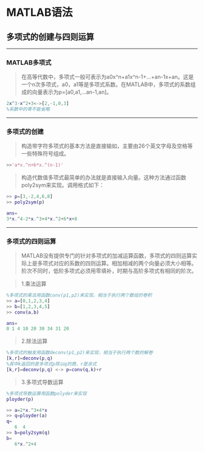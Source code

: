 # MATLAB语法
## 多项式的创建与四则运算
---
### MATLAB多项式
>在高等代数中，多项式一般可表示为a0x^n+a1x^n-1+...+an-1x+an。这是一个n次多项式，a0，a1等是多项式系数。在MATLAB中，多项式的系数组成的向量表示为p=[a0,a1,...an-1,an]。
```matlab
2x^3-x^2+3<->[2,-1,0,3]
%系数中的零不能省略
```
---
### 多项式的创建
>构造带字符多项式的基本方法是直接输如，主要由26个英文字母及空格等一些特殊符号组成。
```matlab
>>'a*x.^n+b*x.^(n-1)'
```
>构造代数值多项式最简单的办法就是直接输入向量。这种方法通过函数poly2sym来实现。调用格式如下：
```matlab
>> p=[3,-2,4,6,8]
>> poly2sym(p)

ans=
3*x.^4-2*x.^3+4*x.^2+6*x+8
```
---
### 多项式的四则运算
>MATLAB没有提供专门的针对多项式的加减运算函数，多项式的四则运算实际上是多项式对应的系数的四则运算。相加相减的两个向量必须大小相等。阶次不同时，低阶多项式必须用零填补，时期与高阶多项式有相同的阶次。    

>1.乘法运算
```matlab
%多项式的乘法用函数conv(p1,p2)来实现，相当于执行两个数组的卷积
>> a=[0,1,2,3,4]
>> b=[1,2,3,4,5]
>> conv(a,b)

ans=
0 1 4 10 20 30 34 31 20
```
>2.除法运算
```matlab
%多项式的触发用函数deconv(p1,p2)来实现，相当于执行两个数的解卷
[k,r]=deconv(p,q)
%其中k返回的是多项式p除以q的商，r是余式
[k,r]=deconv(p,q) <-> p=conv(q,k)+r
```
>3.多项式导数运算
```matlab
%多项式导数运算用函数polyder来实现
ployder(p)

>> a=2*x.^3+4*x
>> q=ployder(a)
q=
   6  4
>> b=poly2sym(q)
b=
   6*x.^2+4
```

